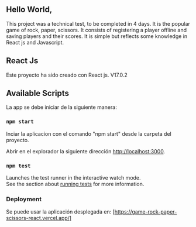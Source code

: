 ## Hello World, 

This project was a technical test, to be completed in 4 days. 
It is the popular game of rock, paper, scissors. It consists of registering a player offline and saving players and their scores. 
It is simple but reflects some knowledge in React js and Javascript.



## React Js

Este proyecto ha sido creado con React js. V17.0.2


## Available Scripts

La app se debe iniciar de la siguiente manera:

### `npm start`
Inciar la aplicacíon con el comando "npm start" desde la carpeta del proyecto. 

Abrir en el explorador la siguiente dirección [http://localhost:3000](http://localhost:3000).

### `npm test`

Launches the test runner in the interactive watch mode.\
See the section about [running tests](https://facebook.github.io/create-react-app/docs/running-tests) for more information.


### Deployment

Se puede usar la aplicación desplegada en:  [https://game-rock-paper-scissors-react.vercel.app/]

